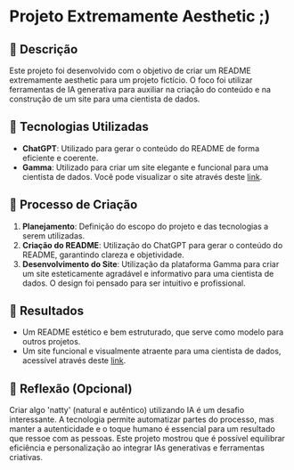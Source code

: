 # Projeto Extremamente Aesthetic ;)

## 📒 Descrição
Este projeto foi desenvolvido com o objetivo de criar um README extremamente aesthetic para um projeto fictício. O foco foi utilizar ferramentas de IA generativa para auxiliar na criação do conteúdo e na construção de um site para uma cientista de dados.

## 🤖 Tecnologias Utilizadas
- **ChatGPT**: Utilizado para gerar o conteúdo do README de forma eficiente e coerente.
- **Gamma**: Utilizado para criar um site elegante e funcional para uma cientista de dados. Você pode visualizar o site através deste [link](https://mariana-cientista-dados-lh6sgpj.gamma.site).

## 🧐 Processo de Criação
1. **Planejamento**: Definição do escopo do projeto e das tecnologias a serem utilizadas.
2. **Criação do README**: Utilização do ChatGPT para gerar o conteúdo do README, garantindo clareza e objetividade.
3. **Desenvolvimento do Site**: Utilização da plataforma Gamma para criar um site esteticamente agradável e informativo para uma cientista de dados. O design foi pensado para ser intuitivo e profissional.

## 🚀 Resultados
- Um README estético e bem estruturado, que serve como modelo para outros projetos.
- Um site funcional e visualmente atraente para uma cientista de dados, acessível através deste [link](https://mariana-cientista-dados-lh6sgpj.gamma.site).

## 💭 Reflexão (Opcional)
Criar algo 'natty' (natural e autêntico) utilizando IA é um desafio interessante. A tecnologia permite automatizar partes do processo, mas manter a autenticidade e o toque humano é essencial para um resultado que ressoe com as pessoas. Este projeto mostrou que é possível equilibrar eficiência e personalização ao integrar IAs generativas e ferramentas criativas.
